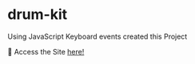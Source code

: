 # drum-kit

Using JavaScript Keyboard events  created this Project

:round_pushpin: Access the Site [here!](https://gopicharan-drum-kit.netlify.app/)
